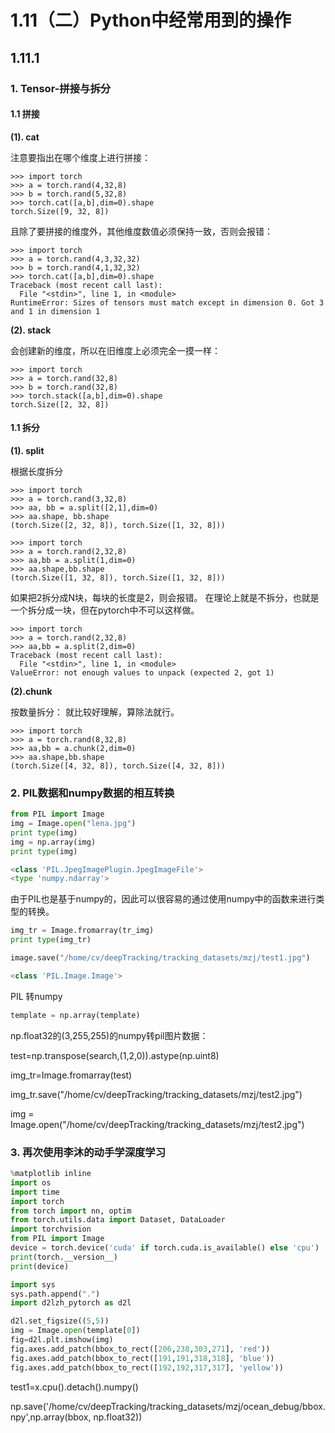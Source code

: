 # 1.11（二）Python中经常用到的操作

## 1.11.1 

### 1. Tensor-拼接与拆分

#### 1.1 拼接

 **(1). cat**

注意要指出在哪个维度上进行拼接：
```shell
>>> import torch
>>> a = torch.rand(4,32,8)
>>> b = torch.rand(5,32,8)
>>> torch.cat([a,b],dim=0).shape
torch.Size([9, 32, 8])
```

且除了要拼接的维度外，其他维度数值必须保持一致，否则会报错：

```shell
>>> import torch
>>> a = torch.rand(4,3,32,32)
>>> b = torch.rand(4,1,32,32)
>>> torch.cat([a,b],dim=0).shape
Traceback (most recent call last):
  File "<stdin>", line 1, in <module>
RuntimeError: Sizes of tensors must match except in dimension 0. Got 3 and 1 in dimension 1
```

**(2). stack**

会创建新的维度，所以在旧维度上必须完全一摸一样：

```shell
>>> import torch
>>> a = torch.rand(32,8)
>>> b = torch.rand(32,8)
>>> torch.stack([a,b],dim=0).shape
torch.Size([2, 32, 8])
```

#### 1.1 拆分

 **(1). split**

根据长度拆分
```shell
>>> import torch
>>> a = torch.rand(3,32,8)
>>> aa, bb = a.split([2,1],dim=0)
>>> aa.shape, bb.shape
(torch.Size([2, 32, 8]), torch.Size([1, 32, 8]))
```

```shell
>>> import torch
>>> a = torch.rand(2,32,8)
>>> aa,bb = a.split(1,dim=0)
>>> aa.shape,bb.shape
(torch.Size([1, 32, 8]), torch.Size([1, 32, 8]))
```

如果把2拆分成N块，每块的长度是2，则会报错。
在理论上就是不拆分，也就是一个拆分成一块，但在pytorch中不可以这样做。

```shell
>>> import torch
>>> a = torch.rand(2,32,8)
>>> aa,bb = a.split(2,dim=0)
Traceback (most recent call last):
  File "<stdin>", line 1, in <module>
ValueError: not enough values to unpack (expected 2, got 1)
```

**(2).chunk**

按数量拆分：
就比较好理解，算除法就行。

```shell
>>> import torch
>>> a = torch.rand(8,32,8)
>>> aa,bb = a.chunk(2,dim=0)
>>> aa.shape,bb.shape
(torch.Size([4, 32, 8]), torch.Size([4, 32, 8]))
```

### 2. PIL数据和numpy数据的相互转换
```python
from PIL import Image
img = Image.open("lena.jpg")
print type(img)
img = np.array(img)
print type(img)

<class 'PIL.JpegImagePlugin.JpegImageFile'>
<type 'numpy.ndarray'>
```
由于PIL也是基于numpy的，因此可以很容易的通过使用numpy中的函数来进行类型的转换。

```python
img_tr = Image.fromarray(tr_img)
print type(img_tr)

image.save("/home/cv/deepTracking/tracking_datasets/mzj/test1.jpg")

<class 'PIL.Image.Image'>
```

PIL 转numpy

```python
template = np.array(template)
```



np.float32的(3,255,255)的numpy转pil图片数据：

test=np.transpose(search,(1,2,0)).astype(np.uint8)

img_tr=Image.fromarray(test)



img_tr.save("/home/cv/deepTracking/tracking_datasets/mzj/test2.jpg")



img = Image.open("/home/cv/deepTracking/tracking_datasets/mzj/test2.jpg")





### 3. 再次使用李沐的动手学深度学习

```python
%matplotlib inline
import os
import time
import torch
from torch import nn, optim
from torch.utils.data import Dataset, DataLoader
import torchvision
from PIL import Image
device = torch.device('cuda' if torch.cuda.is_available() else 'cpu')
print(torch.__version__)
print(device)

import sys
sys.path.append(".")
import d2lzh_pytorch as d2l

d2l.set_figsize((5,5))
img = Image.open(template[0])
fig=d2l.plt.imshow(img)
fig.axes.add_patch(bbox_to_rect([206,238,303,271], 'red'))
fig.axes.add_patch(bbox_to_rect([191,191,318,318], 'blue'))
fig.axes.add_patch(bbox_to_rect([192,192,317,317], 'yellow'))
```

test1=x.cpu().detach().numpy()



np.save('/home/cv/deepTracking/tracking_datasets/mzj/ocean_debug/bbox.npy',np.array(bbox, np.float32))